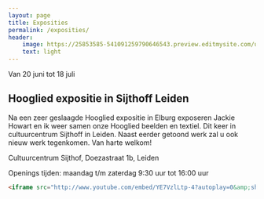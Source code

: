 ```yaml
---
layout: page
title: Exposities
permalink: /exposities/
header:
    image: https://25853585-541091259790646543.preview.editmysite.com/uploads/2/5/8/5/25853585/exposities-2_orig.jpg
    text: light
---
```


Van 20 juni tot 18 juli
## Hooglied expositie in Sijthoff Leiden

Na een zeer geslaagde Hooglied expositie in Elburg exposeren Jackie Howart en ik weer samen onze Hooglied beelden en textiel.
Dit keer in cultuurcentrum Sijthoff in Leiden.
Naast eerder getoond werk zal u ook nieuw werk tegenkomen.
Van harte welkom!

Cultuurcentrum Sijthof,
Doezastraat 1b,
Leiden

Openings tijden:  maandag t/m zaterdag 9:30 uur tot 16:00 uur   



```html
<iframe src="http://www.youtube.com/embed/YE7VzlLtp-4?autoplay=0&amp;showinfo=0&amp;rel=0&amp;modestbranding=1&amp;playsinline=1" width="600" height="340" frameborder="0" allowfullscreen uk-responsive uk-video="automute: true"></iframe>
```
